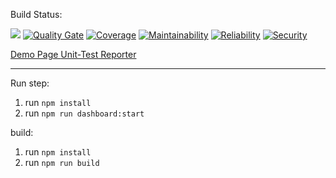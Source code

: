  Build Status: 
 
 [![](https://travis-ci.org/vemex/Nicety.svg?branch=master)](https://travis-ci.org/vemex/Nicety)
 [![Quality Gate](https://sonarcloud.io/api/project_badges/measure?project=Nicety-01&metric=alert_status)](https://sonarcloud.io/dashboard/index/Nicety-01) 
 [![Coverage](https://sonarcloud.io/api/project_badges/measure?project=Nicety-01&metric=coverage)](https://sonarcloud.io/dashboard/index/Nicety-01) 
 [![Maintainability](https://sonarcloud.io/api/project_badges/measure?project=Nicety-01&metric=sqale_rating)](https://sonarcloud.io/dashboard/index/Nicety-01)
 [![Reliability](https://sonarcloud.io/api/project_badges/measure?project=Nicety-01&metric=reliability_rating)](https://sonarcloud.io/dashboard/index/Nicety-01)
 [![Security](https://sonarcloud.io/api/project_badges/measure?project=Nicety-01&metric=security_rating)](https://sonarcloud.io/dashboard/index/Nicety-01)


[Demo Page ](https://vemex.github.io/Nicety/)
[Unit-Test Reporter ](https://vemex.github.io/Nicety/reporter/test/spec.html)


----------------------------------------
Run step:
1. run `npm install`
2. run `npm run dashboard:start`

build:
1. run `npm install`
2. run `npm run build`  